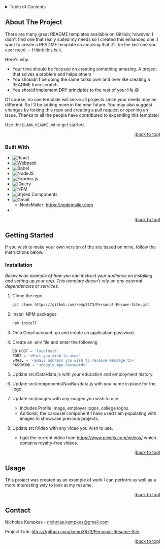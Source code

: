 <!-- TABLE OF CONTENTS -->
<details>
  <summary>Table of Contents</summary>
  <ol>
    <li>
      <a href="#about-the-project">About The Project</a>
      <ul>
        <li><a href="#built-with">Built With</a></li>
      </ul>
    </li>
    <li>
      <a href="#getting-started">Getting Started</a>
      <ul>
        <li><a href="#installation">Installation</a></li>
      </ul>
    </li>
    <li><a href="#usage">Usage</a></li>
    <li><a href="#contact">Contact</a></li>
  </ol>
</details>

<!-- ABOUT THE PROJECT -->
## About The Project

There are many great README templates available on GitHub; however, I didn't find one that really suited my needs so I created this enhanced one. I want to create a README template so amazing that it'll be the last one you ever need -- I think this is it.

Here's why:
* Your time should be focused on creating something amazing. A project that solves a problem and helps others
* You shouldn't be doing the same tasks over and over like creating a README from scratch
* You should implement DRY principles to the rest of your life :smile:

Of course, no one template will serve all projects since your needs may be different. So I'll be adding more in the near future. You may also suggest changes by forking this repo and creating a pull request or opening an issue. Thanks to all the people have contributed to expanding this template!

Use the `BLANK_README.md` to get started.

<p align="right">(<a href="#readme-top">back to top</a>)</p>



### Built With

* ![React](https://img.shields.io/badge/react-%2320232a.svg?style=for-the-badge&logo=react&logoColor=%2361DAFB)
* ![Webpack](https://img.shields.io/badge/webpack-%238DD6F9.svg?style=for-the-badge&logo=webpack&logoColor=black)
* ![Babel](https://img.shields.io/badge/Babel-F9DC3e?style=for-the-badge&logo=babel&logoColor=black)
* ![NodeJS](https://img.shields.io/badge/node.js-6DA55F?style=for-the-badge&logo=node.js&logoColor=white)
* ![Express.js](https://img.shields.io/badge/express.js-%23404d59.svg?style=for-the-badge&logo=express&logoColor=%2361DAFB)
* ![jQuery](https://img.shields.io/badge/jquery-%230769AD.svg?style=for-the-badge&logo=jquery&logoColor=white)
* ![NPM](https://img.shields.io/badge/NPM-%23000000.svg?style=for-the-badge&logo=npm&logoColor=white)
* ![Styled Components](https://img.shields.io/badge/styled--components-DB7093?style=for-the-badge&logo=styled-components&logoColor=white)
* ![Gmail](https://img.shields.io/badge/Gmail-D14836?style=for-the-badge&logo=gmail&logoColor=white)
  - NodeMailer: https://nodemailer.com
*

<p align="right">(<a href="#readme-top">back to top</a>)</p>



<!-- GETTING STARTED -->
## Getting Started

If you wish to make your own version of the site based on mine, follow the instructions below.

### Installation

_Below is an example of how you can instruct your audience on installing and setting up your app. This template doesn't rely on any external dependencies or services._

1. Clone the repo
   ```sh
   git clone https://github.com/kemp3673/Personal-Resume-Site.git
   ```
2. Install NPM packages
   ```sh
   npm install
   ```
3. On a Gmail account, go and create an application password.

4. Create an .env file and enter the following
   ```js
   DB_HOST = 'localhost'
   PORT = '<Port you wish to use>'
   EMAIL = '<Email address you wish to receive message to>'
   PASSWORD = '<Google App Password>'
   ```
   
 5. Update src/Data/data.js with your education and employment history. 
 
 6. Update src/components/NavBar/data.js with you name in place for the logo.
 
 7. Update src/images with any images you wish to use. 
    - Includes Profile image, employer logos, college logos. 
    - Aditional, the carousel component I have used I am populating with images to showcase previous projects.
 8. Update src/Video with any video you wish to use.
    - I got the current video from https://www.pexels.com/videos/ which contains royalty-free videos. 
 
 
    

<p align="right">(<a href="#readme-top">back to top</a>)</p>



<!-- USAGE EXAMPLES -->
## Usage

This project was created as an example of work I can perform as well as a more interesting way to look at my resume. 

<p align="right">(<a href="#readme-top">back to top</a>)</p>


<!-- CONTACT -->
## Contact

Nicholas Kempkes - nicholas.kempkes@gmail.com

Project Link: https://github.com/kemp3673/Personal-Resume-Site

<p align="right">(<a href="#readme-top">back to top</a>)</p>
